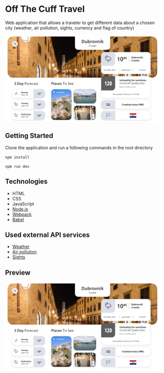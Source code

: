 # Off The Cuff Travel

Web application that allows a traveler to get different data about a chosen city (weather, air pollution, sights, currency and flag of country)

![Main page](https://github.com/iasynetska/off_the_cuff_travel/blob/master/src/img/mainPage.jpg)

## Getting Started

Clone the application and run a following commands in the root directory

```
npm install
```
```
npm run dev
```

## Technologies

* HTML
* CSS
* JavaScript
* [Node.js](https://nodejs.org/en/)
* [Webpack](https://webpack.js.org/)
* [Babel](https://babeljs.io/)


## Used external API services

* [Weather](https://openweathermap.org/api)
* [Air pollution](https://www.airvisual.com/air-pollution-data-api)
* [Sights](https://www.triposo.com/api/)

## Preview

![Main page](https://github.com/iasynetska/off_the_cuff_travel/blob/master/src/img/mainPage.jpg)
